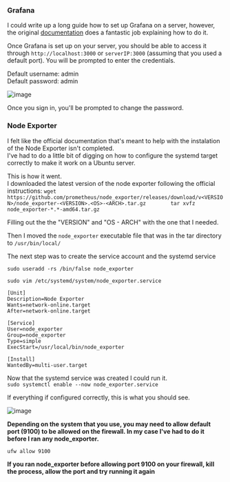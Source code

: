 ### Grafana     

I could write up a long guide how to set up Grafana on a server, however, the original [documentation](https://grafana.com/docs/grafana/latest/setup-grafana/) does a fantastic job explaining how to do it.      

Once Grafana is set up on your server, you should be able to access it through `http://localhost:3000` or `serverIP:3000` (assuming that you used a default port). You will be prompted to enter the credentials.        

Default username: admin     
Default password: admin     

![image](https://github.com/user-attachments/assets/8d265dce-9d95-4993-a4e2-e5fd24601ac7)

Once you sign in, you'll be prompted to change the password. 

### Node Exporter

I felt like the official documentation that's meant to help with the instalation of the Node Exporter isn't completed.      
I've had to do a little bit of digging on how to configure the systemd target correctly to make it work on a Ubuntu server.     

This is how it went.        
I downloaded the latest version of the node exporter following the official instructions:
`wget https://github.com/prometheus/node_exporter/releases/download/v<VERSION>/node_exporter-<VERSION>.<OS>-<ARCH>.tar.gz       
tar xvfz node_exporter-*.*-amd64.tar.gz`

Filling out the the "VERSION" and "OS - ARCH" with the one that I needed.       

Then I moved the `node_exporter` executable file that was in the tar directory to `/usr/bin/local/`     

The next step was to create the service account and the systemd service       

`sudo useradd -rs /bin/false node_exporter`     

`sudo vim /etc/systemd/system/node_exporter.service`        

```
[Unit]     
Description=Node Exporter       
Wants=network-online.target     
After=network-online.target        

[Service]       
User=node_exporter      
Group=node_exporter     
Type=simple     
ExecStart=/usr/local/bin/node_exporter     

[Install]       
WantedBy=multi-user.target
```     

Now that the systemd service was created I could run it.        
`sudo systemctl enable --now node_exporter.service`     

If everything if configured correctly, this is what you should see.    

![image](https://github.com/user-attachments/assets/91df3312-d6c6-4c22-9666-de9d1c5fd703)

**Depending on the system that you use, you may need to allow default port (9100) to be allowed on the firewall. In my case I've had to do it before I ran any node_exporter.**     

`ufw allow 9100`

**If you ran node_exporter before allowing port 9100 on your firewall, kill the process, allow the port and try running it again**

